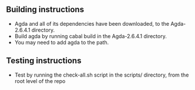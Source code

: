 ## Building instructions

- Agda and all of its dependencies have been downloaded, to the Agda-2.6.4.1 directory.
- Build agda by running cabal build in the Agda-2.6.4.1 directory.
- You may need to add agda to the path.

## Testing instructions

- Test by running the check-all.sh script in the scripts/ directory, from the root level of the repo
